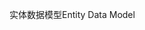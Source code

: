 <span data-ttu-id="5d44d-101">实体数据模型</span><span class="sxs-lookup"><span data-stu-id="5d44d-101">Entity Data Model</span></span>